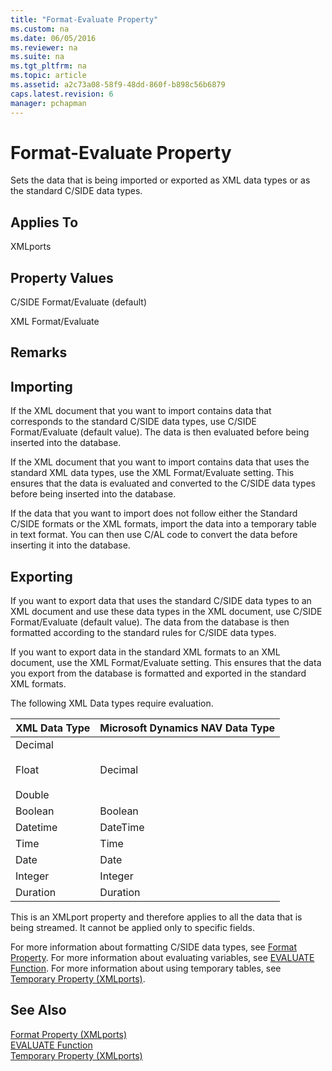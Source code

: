 ```yaml
---
title: "Format-Evaluate Property"
ms.custom: na
ms.date: 06/05/2016
ms.reviewer: na
ms.suite: na
ms.tgt_pltfrm: na
ms.topic: article
ms.assetid: a2c73a08-58f9-48dd-860f-b898c56b6879
caps.latest.revision: 6
manager: pchapman
---
```

# Format-Evaluate Property
Sets the data that is being imported or exported as XML data types or as the standard C\/SIDE data types.  
  
## Applies To  
 XMLports  
  
## Property Values  
 C\/SIDE Format\/Evaluate \(default\)  
  
 XML Format\/Evaluate  
  
## Remarks  
  
## Importing  
 If the XML document that you want to import contains data that corresponds to the standard C\/SIDE data types, use C\/SIDE Format\/Evaluate \(default value\). The data is then evaluated before being inserted into the database.  
  
 If the XML document that you want to import contains data that uses the standard XML data types, use the XML Format\/Evaluate setting. This ensures that the data is evaluated and converted to the C\/SIDE data types before being inserted into the database.  
  
 If the data that you want to import does not follow either the Standard C\/SIDE formats or the XML formats, import the data into a temporary table in text format. You can then use C\/AL code to convert the data before inserting it into the database.  
  
## Exporting  
 If you want to export data that uses the standard C\/SIDE data types to an XML document and use these data types in the XML document, use C\/SIDE Format\/Evaluate \(default value\). The data from the database is then formatted according to the standard rules for C\/SIDE data types.  
  
 If you want to export data in the standard XML formats to an XML document, use the XML Format\/Evaluate setting. This ensures that the data you export from the database is formatted and exported in the standard XML formats.  
  
 The following XML Data types require evaluation.  
  
|**XML Data Type**|**Microsoft Dynamics NAV Data Type**|  
|-----------------------|------------------------------------------|  
|Decimal<br /><br /> Float<br /><br /> Double|Decimal|  
|Boolean|Boolean|  
|Datetime|DateTime|  
|Time|Time|  
|Date|Date|  
|Integer|Integer|  
|Duration|Duration|  
  
 This is an XMLport property and therefore applies to all the data that is being streamed. It cannot be applied only to specific fields.  
  
 For more information about formatting C\/SIDE data types, see [Format Property](Format-Property.md). For more information about evaluating variables, see [EVALUATE Function](EVALUATE-Function.md). For more information about using temporary tables, see [Temporary Property \(XMLports\)](Temporary-Property--XMLports-.md).  
  
## See Also  
 [Format Property \(XMLports\)](Format-Property--XMLports-.md)   
 [EVALUATE Function](EVALUATE-Function.md)   
 [Temporary Property \(XMLports\)](Temporary-Property--XMLports-.md)